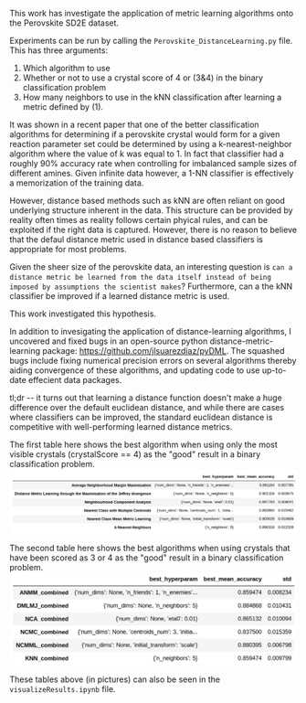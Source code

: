 This work has investigate the application of metric learning algorithms onto the Perovskite SD2E dataset. 

Experiments can be run by calling the `Perovskite_DistanceLearning.py` file. This has three arguments: 
  1. Which algorithm to use
  2. Whether or not to use a crystal score of 4 or (3&4) in the binary classification problem
  3. How many neighbors to use in the kNN classification after learning a metric defined by (1). 

It was shown in a recent paper that one of the better classification algorithms for determining if a perovskite crystal would form for a given reaction parameter set could be determined by using a k-nearest-neighbor algorithm where the value of k was equal to 1. In fact that classifier had a roughly 90% accuracy rate when controlling for imbalanced sample sizes of different amines. Given infinite data however, a 1-NN classifier is effectively a memorization of the training data. 

However, distance based methods such as kNN are often reliant on good underlying structure inherent in the data. This structure can be provided by reality often times as reality follows certain phyical rules, and can be exploited if the right data is captured. However, there is no reason to believe that the defaul distance metric used in distance based classifiers is appropriate for most problems. 

Given the sheer size of the perovskite data, an interesting question is `can a distance metric be learned from the data itself instead of being imposed by assumptions the scientist makes`? Furthermore, can a the kNN classifier be improved if a learned distance metric is used. 

This work investigated this hypothesis. 

In addition to invesigating the application of distance-learning algorithms, I uncovered and fixed bugs in an open-source python distance-metric-learning package: https://github.com/jlsuarezdiaz/pyDML. The squashed bugs include fixing numerical precision errors on several algorithms thereby aiding convergence of these algorithms, and updating code to use up-to-date effecient data packages. 

tl;dr -- it turns out that learning a distance function doesn't make a huge difference over the default euclidean distance, and while there are cases where classifiers can be improved, the standard euclidean distance is competitive with well-performing learned distance metrics. 

The first table here shows the best algorithm when using only the most visible crystals (crystalScore == 4) as the "good" result in a binary classification problem.
![](perovResults1.png)

The second table here shows the best algorithms when using crystals that have been scored as 3 or 4 as the "good" result in a binary classification problem.
![](perovResults2.png)


These tables above (in pictures) can also be seen in the `visualizeResults.ipynb` file. 
